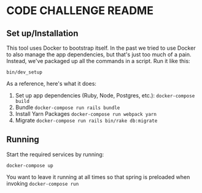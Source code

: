 # CODE CHALLENGE README

## Set up/Installation
This tool uses Docker to bootstrap itself.
In the past we tried to use Docker to also manage the app dependencies, but that's just too much of a pain.
Instead, we've packaged up all the commands in a script. Run it like this:

```
bin/dev_setup
```

As a reference, here's what it does:
1. Set up app dependencies (Ruby, Node, Postgres, etc.):
```docker-compose build```
2. Bundle
```docker-compose run rails bundle```
3. Install Yarn Packages
```docker-compose run webpack yarn```
4. Migrate
```docker-compose run rails bin/rake db:migrate```

## Running
Start the required services by running:

```
docker-compose up
```

You want to leave it running at all times so that spring is preloaded when invoking `docker-compose run`
